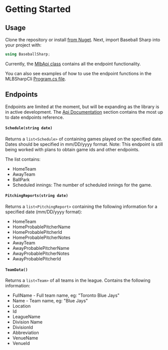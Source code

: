 # Getting Started

## Usage

Clone the repository or install [from Nuget](https://www.nuget.org/packages/BaseballSharp/0.1.1-alpha). Next, import Baseball Sharp into your project with:

```csharp
using BaseballSharp;
```

Currently, the [MlbApi class](https://markjames.dev/Baseball-Sharp/api/index.html) contains all the endpoint functionality. 

You can also see examples of how to use the endpoint functions in the MLBSharpCli [Program.cs file](https://github.com/markjamesm/Baseball-Sharp/blob/master/MLBSharpCli/Program.cs).


## Endpoints

Endpoints are limited at the moment, but will be expanding as the library is in active development. The [Api Documentation](https://markjames.dev/Baseball-Sharp/api/index.html) section contains the most up to date endpoints reference.

#### ```Schedule(string date)```

Returns a ```list<Schedule>``` of containing games played on the specified date. Dates should be specified in mm/DD/yyyy format. Note: This endpoint is still being worked with plans to obtain game ids and other endpoints.

The list contains: 

* HomeTeam
* AwayTeam
* BallPark
* Scheduled innings: The number of scheduled innings for the game.


#### ```PitchingReports(string date)```

Returns a ```list<PitchingReport>``` containing the following information for a specified date (mm/DD/yyyy format):

* HomeTeam
* HomeProbablePitcherName
* HomeProbablePitcherId
* HomeProbablePitcherNotes
* AwayTeam
* AwayProbablePitcherName
* AwayProbablePitcherNotes
* AwayProbablePitcherId


#### ```TeamData()```

Returns a ```list<Team>``` of all teams in the league. Contains the following information:

* FullName - Full team name, eg: "Toronto Blue Jays"
* Name - Team name, eg: "Blue Jays"
* Location
* Id 
* LeagueName
* Division Name
* DivisionId
* Abbreviation
* VenueName
* VenueId

